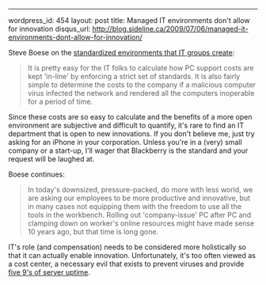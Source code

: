 --- 
wordpress_id: 454
layout: post
title: Managed IT environments don't allow for innovation
disqus_url: http://blog.sideline.ca/2009/07/06/managed-it-environments-dont-allow-for-innovation/

Steve Boese on the [standardized environments that IT groups create](http://steveboese.squarespace.com/journal/2009/7/3/be-innovative-but-only-with-the-tools-we-give-you.html):
> It is pretty easy for the IT folks to calculate how PC support costs are kept 'in-line' by enforcing a strict set of standards.  It is also fairly simple to determine the costs to the company if a malicious computer virus infected the network and rendered all the computers inoperable for a period of time.

Since these costs are so easy to calculate and the benefits of a more open environment are subjective and difficult to quantify, it's rare to find an IT department that is open to new innovations.  If you don't believe me, just try asking for an iPhone in your corporation.  Unless you're in a (very) small company or a start-up, I'll wager that Blackberry is the standard and your request will be laughed at.

Boese continues:
> In today's downsized, pressure-packed, do more with less world, we are asking our employees to be more productive and innovative, but in many cases not equipping them with the freedom to use all the tools in the workbench. Rolling out 'company-issue' PC after PC and clamping down on worker's online resources might have made sense 10 years ago, but that time is long gone.

IT's role (and compensation) needs to be considered more holistically so that it can actually enable innovation.  Unfortunately, it's too often viewed as a cost center, a necessary evil that exists to prevent viruses and provide [five 9's of server uptime](http://en.wikipedia.org/wiki/High_availability).
